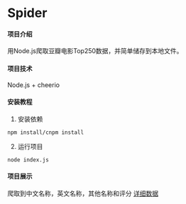 # Spider

#### 项目介绍
用Node.js爬取豆瓣电影Top250数据，并简单储存到本地文件。

#### 项目技术
Node.js + cheerio

#### 安装教程
1. 安装依赖  
```
npm install/cnpm install
```
2. 运行项目  
```
node index.js
```

#### 项目展示
爬取到中文名称，英文名称，其他名称和评分
[详细数据](./data/Info.json)